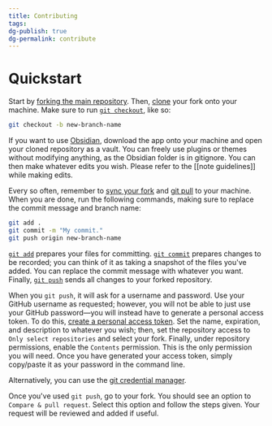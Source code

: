 ```yaml
---
title: Contributing
tags: 
dg-publish: true
dg-permalink: contribute
---
```

# Quickstart
Start by [forking the main repository](https://github.com/Astral1119/GSheet-Docs/fork). Then, [clone](https://docs.github.com/en/repositories/creating-and-managing-repositories/cloning-a-repository) your fork onto your machine. Make sure to run [`git checkout`](https://git-scm.com/docs/git-checkout), like so:

```bash
git checkout -b new-branch-name
```

If you want to use [Obsidian](https://obsidian.md/), download the app onto your machine and open your cloned repository as a vault. You can freely use plugins or themes without modifying anything, as the Obsidian folder is in gitignore. You can then make whatever edits you wish. Please refer to the [[note guidelines]] while making edits.

Every so often, remember to [sync your fork](https://docs.github.com/en/pull-requests/collaborating-with-pull-requests/working-with-forks/syncing-a-fork) and [git pull](https://github.com/git-guides/git-pull) to your machine. When you are done, run the following commands, making sure to replace the commit message and branch name:

```bash
git add .
git commit -m "My commit."
git push origin new-branch-name
```

[`git add`](https://github.com/git-guides/git-add) prepares your files for committing. [`git commit`](https://github.com/git-guides/git-commit) prepares changes to be recorded; you can think of it as taking a snapshot of the files you've added. You can replace the commit message with whatever you want. Finally, [`git push`](https://github.com/git-guides/git-push) sends all changes to your forked repository.

When you `git push`, it will ask for a username and password. Use your GitHub username as requested; however, you will not be able to just use your GitHub password—you will instead have to generate a personal access token. To do this, [create a personal access token](https://github.com/settings/personal-access-tokens/new). Set the name, expiration, and description to whatever you wish; then, set the repository access to `Only select repositories` and select your fork. Finally, under repository permissions, enable the `Contents` permission. This is the only permission you will need. Once you have generated your access token, simply copy/paste it as your password in the command line.

Alternatively, you can use the [git credential manager](https://github.com/git-ecosystem/git-credential-manager).

Once you've used `git push`, go to your fork. You should see an option to `Compare & pull request`. Select this option and follow the steps given. Your request will be reviewed and added if useful.